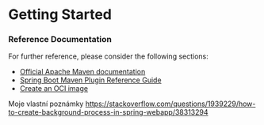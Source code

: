 # Getting Started

### Reference Documentation
For further reference, please consider the following sections:

* [Official Apache Maven documentation](https://maven.apache.org/guides/index.html)
* [Spring Boot Maven Plugin Reference Guide](https://docs.spring.io/spring-boot/docs/2.3.4.BUILD-SNAPSHOT/maven-plugin/reference/html/)
* [Create an OCI image](https://docs.spring.io/spring-boot/docs/2.3.4.BUILD-SNAPSHOT/maven-plugin/reference/html/#build-image)

Moje vlastní poznámky
https://stackoverflow.com/questions/1939229/how-to-create-background-process-in-spring-webapp/38313294